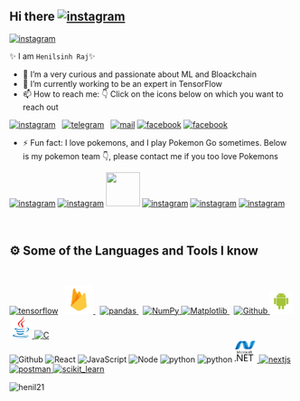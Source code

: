 ## Hi there <a href="https://www.instagram.com/henil_sinh_raj/" target="_blank" rel="noreferrer"> <img src="https://media.giphy.com/media/FCffpN404oRZpFbSzl/giphy.gif" alt="instagram" width="60" height="60"/>
<img 
src="https://media.giphy.com/media/iTIf7qXolGeBi8FVhB/giphy.gif" alt="instagram" width="60" height="60"/></a>



✨ I am `Henilsinh Raj`✨


- 🔭 I’m a very curious and passionate about ML and Bloackchain
- 🌱 I’m currently working to be an expert in TensorFlow
- 📫 How to reach me: 👇 Click on the icons below on which you want to reach out



 <a href="https://www.instagram.com/henil_sinh_raj/" target="_blank" rel="noreferrer"> <img src="https://media4.giphy.com/media/eTtXHP8CyQHHa4M8EM/200w.webp?cid=ecf05e47w70y4ti9kcbgc0d174dub29rv6s4yhuhbh00709m&rid=200w.webp&ct=s" alt="instagram" width="50" height="50"/></a>   &nbsp;   <a href="https://t.me/Henil_Raj" target="_blank" rel="noreferrer"> <img src="https://c.tenor.com/s-XyqNCtw7QAAAAi/telegram.gif" alt="telegram" width="50" height="50"/></a> &nbsp; <a href="mailto:henilsinhrajraj@gmail.com" target="_blank" rel="noreferrer"> <img src="https://media4.giphy.com/media/KxlbRn0HuTW7gZID83/giphy.webp?cid=ecf05e478tpxg3xdjlmb9f8nptfokgkhk2v6kfmfxnrj8n5g&rid=giphy.webp&ct=s" alt="mail" width="60" height="60"/></a> <a href="https://www.facebook.com/henilsinhraj.raj/" target="_blank" rel="noreferrer"> <img src="https://media3.giphy.com/media/uxPlGvoc1TlgPF0deH/200w.webp?cid=ecf05e47z5k3a32t04ano55a5ulic1ictlezlo8raya2l9h4&rid=200w.webp&ct=s" alt="facebook" width="50" height="50"/></a>
 <a href="https://www.linkedin.com/in/henil-sinh-raj-1b949321b/" target="_blank" rel="noreferrer"> <img src="https://i0.wp.com/www.owlishcommunications.com/thewisdomzone/wp-content/uploads/LINKEDIN-LOGO-2-Animated-Pulsating.gif?resize=300%2C300&ssl=1" alt="facebook" width="50" height="50"/></a>
      
- ⚡ Fun fact: I love pokemons, and I play Pokemon Go sometimes. Below is my pokemon team 👇, 
                please contact me if you too love Pokemons

<a href="https://www.instagram.com/henil_sinh_raj/" target="_blank" rel="noreferrer"> <img src="https://media4.giphy.com/media/1DKTZfbVTEVhZzLvf7/200w.webp?cid=ecf05e4731v2z6673faxjq2u7zudlcr7f4sskwswk9b7713f&rid=200w.webp&ct=s" alt="instagram" width="60" height="60"/></a> <a href="https://www.instagram.com/henil_sinh_raj/" target="_blank" rel="noreferrer"> <img src="https://media4.giphy.com/media/RcrmwyUY4KTpgSxk2n/200w.webp?cid=ecf05e47emutiodxx4kkcovs5xm9kzm9d8lgbabz51291fl2&rid=200w.webp&ct=s" alt="instagram" width="65" height="65"/></a> <a href="https://www.instagram.com/henil_sinh_raj/" target="_blank" rel="noreferrer"> <img src="https://media.giphy.com/media/n31H48lHjiTUk/giphy.gif" width="60" height="60"/></a> <a href="https://www.instagram.com/henil_sinh_raj/" target="_blank" rel="noreferrer"><img src="https://media2.giphy.com/media/eJjBP5o1N8tR7Hem2g/200.webp?cid=ecf05e475svvj8poghnh4sd8kj6mokanoqfdcmacb1fdhzvz&rid=200.webp&ct=s" alt="instagram" width="60" height="60"/></a> <a href="https://www.instagram.com/henil_sinh_raj/" target="_blank" rel="noreferrer"><img src="https://media1.giphy.com/media/jv12lWXeYBt6R2QLzm/200w.webp?cid=ecf05e47qjkge4guwf5zvx4iqjwl9054kcgjbb556sajnt1k&rid=200w.webp&ct=s" alt="instagram" width="65" height="65"/></a> <a href="https://www.instagram.com/henil_sinh_raj/" target="_blank" rel="noreferrer"><img src="https://media.giphy.com/media/Hm7MdS0gUakYTkPyS3/giphy.gif" alt="instagram" width="60" height="60"/></a>
<br>
<br>
<br>
## ⚙ Some of the Languages and Tools I know
<br>
<p align="left">
<a href="https://www.tensorflow.org" target="_blank" rel="noreferrer"> <img src="https://media3.giphy.com/media/SU2ic3wTfuC6JhD1lA/giphy.webp?cid=ecf05e47hpmrfe46yfbz14y8p6wkjqg4kj5hjpffjn2zan9d&rid=giphy.webp&ct=s" alt="tensorflow" width="50" height="50"/></a> &nbsp; <a href="https://scikit-learn.org/" target="_blank" rel="noreferrer"> <img src="https://raw.githubusercontent.com/SaiJeevanPuchakayala/SaiJeevanPuchakayala/master/Assets/firebase.gif"
alt="scikit_learn" width="50" height="50"/> </a> &nbsp; <a href="https://seaborn.pydata.org/" target="_blank" rel="noreferrer"><img src="https://media0.giphy.com/media/p7l6subf8WlFK/200.webp?cid=ecf05e472j8ufhiqbsz74tfghvw67xyg4skm5z8ejqldvg6f&rid=200.webp&ct=s" alt="pandas" width="50" height="50"/> </a> &nbsp; <a href="https://numpy.org/doc/" target="_blank" rel="noreferrer"> <img src="https://www.vectorlogo.zone/logos/numpy/numpy-icon.svg" alt="NumPy" width="50" height="50"/> </a>  </a> <a href="https://matplotlib.org/stable/index.html" target="_blank" rel="noreferrer"> <img src="https://seeklogo.com/images/M/matplotlib-logo-AEB3DC9BB4-seeklogo.com.png" alt="Matplotlib" width="60" height="40"/> </a>  &nbsp;  <a href="https://github.com/Henil21/ target="_blank" rel="noreferrer"> <img src="https://media3.giphy.com/media/KzJkzjggfGN5Py6nkT/200.webp?cid=ecf05e475lboadlycpr8ejchbq584fcya6227vclc9oldkp7&rid=200.webp&ct=s" alt="Github" width="50" height="50"/> 
<img src="https://raw.githubusercontent.com/devicons/devicon/master/icons/android/android-original-wordmark.svg" alt="android" width="40" height="40"/>
 <img src="https://raw.githubusercontent.com/devicons/devicon/master/icons/java/java-original.svg" alt="java" width="40" height="40"/>
 <img src="https://pngset.com/images/c-programming-language-logo-label-text-number-symbol-transparent-png-783172.png"alt="C" width="50" height="50"/>
 </a><br>

<img src="https://avatars.githubusercontent.com/u/33467679?s=200&v=4" alt="Github" width="50" height="50"/>
<img alt="React" width="50" height="50" src="https://media3.giphy.com/media/eNAsjO55tPbgaor7ma/200w.webp?cid=ecf05e47xgjadiso624stjb4qu4yvdu57rpz12lk0d6t38qk&rid=200w.webp&ct=s">
<img src="https://media1.giphy.com/media/ln7z2eWriiQAllfVcn/200w.webp?cid=ecf05e47v32fb9lwgerup3mp93jolrnmadrswh6lek4qz0pu&rid=200w.webp&ct=s" alt="JavaScript" width="50" height="50"/>
<img src="https://img.icons8.com/color/344/nodejs.png" alt="Node" width="50" height="50"/>
<img src="https://media3.giphy.com/media/LMt9638dO8dftAjtco/200.webp?cid=ecf05e473jsalgnr0edawythfdeh3o2gnrisk725vn7x9n72&rid=200.webp&ct=s" alt="python" width="50" height="50"/>
<img src="https://camo.githubusercontent.com/fac27adcfc561c91fa740dc8bb6ce2c8aca7135b7f3c27e7743b7bcdb58c7b23/68747470733a2f2f322e62702e626c6f6773706f742e636f6d2f2d7a334843366c6d554c57732f565930342d637134376b492f41414141414141414177512f57483752564e465f5a63412f73313630302f66306666353336656238323434626533613832353830336536663034663439392e676966" alt="python" width="50" height="50"/>
 <a href="https://dotnet.microsoft.com/" target="_blank" rel="noreferrer"> <img src="https://raw.githubusercontent.com/devicons/devicon/master/icons/dot-net/dot-net-original-wordmark.svg" alt="dotnet" width="40" height="40"/> </a> <a href="https://nextjs.org/" target="_blank" rel="noreferrer"> <img src="https://cdn.worldvectorlogo.com/logos/nextjs-2.svg" alt="nextjs" width="40" height="40"/> </a> <a href="https://postman.com" target="_blank" rel="noreferrer"> <img src="https://www.vectorlogo.zone/logos/getpostman/getpostman-icon.svg" alt="postman" width="40" height="40"/> </a>
<a href="https://scikit-learn.org/" target="_blank" rel="noreferrer"> <img src="https://upload.wikimedia.org/wikipedia/commons/0/05/Scikit_learn_logo_small.svg" alt="scikit_learn" width="40" height="40"/> </a>
 



<p><img align="center" src="https://github-readme-streak-stats.herokuapp.com/?user=henil21&" alt="henil21" /></p>
 
 
<br>
<br>
<br>

